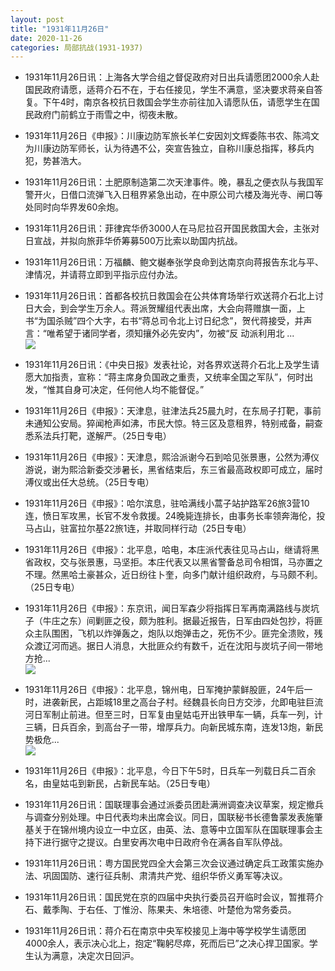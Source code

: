 ```yaml
---
layout: post
title: "1931年11月26日"
date: 2020-11-26
categories: 局部抗战(1931-1937)
---
```


<meta name="referrer" content="no-referrer" />

- 1931年11月26日讯：上海各大学合组之督促政府对日出兵请愿团2000余人赴国民政府请愿，适蒋介石不在，于右任接见，学生不满意，坚决要求蒋亲自答复。下午4时，南京各校抗日救国会学生亦前往加入请愿队伍，请愿学生在国民政府门前鹤立于雨雪之中，彻夜未散。 

- 1931年11月26日《申报》：川康边防军旅长羊仁安因刘文辉委陈书农、陈鸿文为川康边防军师长，认为待遇不公，突宣告独立，自称川康总指挥，移兵内犯，势甚浩大。 

- 1931年11月26日讯：土肥原制造第二次天津事件。晚，暴乱之便衣队与我国军警开火，日借口流弹飞入日租界紧急出动，在中原公司六楼及海光寺、闸口等处同时向华界发60余炮。 

- 1931年11月26日讯：菲律宾华侨3000人在马尼拉召开国民救国大会，主张对日宣战，并拟向旅菲华侨筹募500万比索以助国内抗战。 

- 1931年11月26日讯：万福麟、鲍文樾奉张学良命到达南京向蒋报告东北与平、津情况，并请蒋立即到平指示应付办法。 

- 1931年11月26日讯：首都各校抗日救国会在公共体育场举行欢送蒋介石北上讨日大会，到会学生万余人。蒋派贺耀组代表出席，大会向蒋赠旗一面，上书“为国杀贼”四个大字，右书“蒋总司令北上讨日纪念”，贺代蒋接受，并声言：“唯希望于诸同学者，须知攘外必先安内”，勿被“反 动派利用北 ... <br/><img src="https://wx4.sinaimg.cn/large/aca367d8ly1gl2r5chbo2j20c8090t8q.jpg" />

- 1931年11月26日讯：《中央日报》发表社论，对各界欢送蒋介石北上及学生请愿大加指责，宣称：“蒋主席身负国政之重责，又统率全国之军队”，何时出发，“惟其自身可决定，任何他人均不能督促。” 

- 1931年11月26日《申报》：天津息，驻津法兵25晨九时，在东局子打靶，事前未通知公安局。猝闻枪声如沸，市民大惊。特三区及意租界，特别戒备，嗣查悉系法兵打靶，遂解严。（25日专电） 

- 1931年11月26日《申报》：天津息，熙洽派谢今石到哈见张景惠，公然为溥仪游说，谢为熙洽新委交涉暑长，黑省结束后，东三省最高政权即可成立，届时溥仪或出任大总统。（25日专电） 

- 1931年11月26日《申报》：哈尔滨息，驻哈满线小蒿子站护路军26旅3营10连，愤日军攻黑，长官不发令救援。24晚毙连排长，由事务长率领奔海伦，投马占山，驻富拉尔基22旅1连，并取同样行动（25日专电） 

- 1931年11月26日《申报》：北平息，哈电，本庄派代表往见马占山，继请将黑省政权，交与张景惠，马坚拒。本庄代表又以黑省警备总司令相饵，马亦置之不理。然黑哈土豪甚众，近日纷往卜奎，向多门献计组织政府，与马颇不利。（25日专电） 

- 1931年11月26日《申报》：东京讯，闻日军森少将指挥日军再南满路线与炭坑子（牛庄之东）间剿匪之役，颇为胜利。据最近报告，日军由四处包抄，将匪众主队围困，飞机以炸弹轰之，炮队以炮弹击之，死伤不少。匪完全溃败，残众渡辽河而逃。据日人消息，大批匪众约有数千，近在沈阳与炭坑子间一带地方抢... <br/><img src="https://wx1.sinaimg.cn/large/aca367d8ly1gl2e58h3r4j20c8090dfv.jpg" />

- 1931年11月26日《申报》：北平息，锦州电，日军掩护蒙鲜股匪，24午后一时，进袭新民，占距城18里之高台子村。经魏县长向日方交涉，允即电驻巨流河日军制止前进。但至三时，日军复由皇姑屯开出铁甲车一辆，兵车一列，计三辆，日兵百余，到高台子一带，增厚兵力。向新民城东南，连发13炮，新民势极危... <br/><img src="https://wx4.sinaimg.cn/large/aca367d8ly1gl2cepxzdhj20c80aymxa.jpg" />

- 1931年11月26日《申报》：北平息，今日下午5时，日兵车一列载日兵二百余名，由皇姑屯到新民，占新民车站。（25日专电） 

- 1931年11月26日讯：国联理事会通过派委员团赴满洲调查决议草案，规定撤兵与调查分别处理。中日代表均未出席会议。同日，国联秘书长德鲁蒙发表施肇基关于在锦州境内设立一中立区，由英、法、意等中立国军队在国联理事会主持下进行据守之提议。白里安再次电中日政府令在满各自军队停战。 

- 1931年11月26日讯：粤方国民党四全大会第三次会议通过确定兵工政策实施办法、巩固国防、速行征兵制、肃清共产党、组织华侨义勇军等决议。 

- 1931年11月26日讯：国民党在京的四届中央执行委员召开临时会议，暂推蒋介石、戴季陶、于右任、丁惟汾、陈果夫、朱培德、叶楚伧为常务委员。 

- 1931年11月26日讯：蒋介石在南京中央军校接见上海中等学校学生请愿团4000余人，表示决心北上，抱定“鞠躬尽瘁，死而后已”之决心捍卫国家。学生认为满意，决定次日回沪。 

